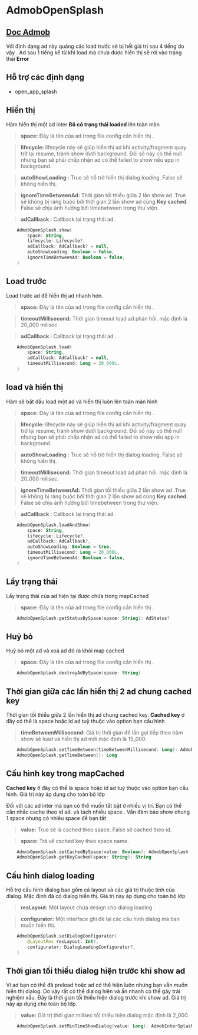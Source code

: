 # AdmobOpenSplash

##  [Doc Admob](https://developers.google.com/admob/android/app-open?hl=vi)

Với định dạng ad này quảng cáo load trước sẽ bị hết giá trị sau 4 tiếng  do vậy . Ad sau 1 tiếng kể từ khi load mà chưa được hiển thị sẽ rơi vào trạng thái **Error**

## **Hỗ trợ các định dạng**
- open_app_splash

## **Hiển thị**

Hàm hiển thị một ad inter **Đã có trạng thái loaded** lên toàn màn 

> **space:** Đây là tên của ad trong file config cần hiển thị .

> **lifecycle:** lifecycle này sẽ giúp hiển thị ad khi activity/fragment quay trở lại resume, tránh show dưới background. Đối số này có thể null nhưng bạn sẽ phải chấp nhận ad có thể failed to show nếu app in background.

> **autoShowLoading** : True sẽ hỗ trở hiển thị dialog loading. False sẽ không hiển thị.

> **ignoreTimeBetweenAd:** Thời gian tối thiểu giữa 2 lần show ad .True sẽ không bị ràng buộc bởi thời gian 2 lần show ad cùng **Key cached**. False sẽ chịu ảnh hưởng bởi timebetween trong thư viện.

> **adCallback :**  Callback lại trạng thái ad .

```kotlin
    AdmobOpenSplash.show(
        space: String,  
        lifecycle: Lifecycle?,  
        adCallback: AdCallback? = null,  
        autoShowLoading: Boolean = false,  
        ignoreTimeBetweenAd: Boolean = false,
    )
```

## **Load trước**

Load trước ad để hiển thị ad nhanh hơn.

> **space:** Đây là tên của ad trong file config cần hiển thị .

> **timeoutMillisecond:** Thời gian timeout load ad phản hồi.  mặc định là 20_000 milisec

> **adCallback :**  Callback lại trạng thái ad .

```kotlin
    AdmobOpenSplash.load(
        space: String,
        adCallback: AdCallback? = null,
        timeoutMillisecond: Long = 20_000L,
    )
```

## **load và hiển thị**

Hàm sẽ bắt đầu load một ad và  hiển thị luôn lên toàn màn hình

> **space:** Đây là tên của ad trong file config cần hiển thị .

> **lifecycle:** lifecycle này sẽ giúp hiển thị ad khi activity/fragment quay trở lại resume, tránh show dưới background. Đối số này có thể null nhưng bạn sẽ phải chấp nhận ad có thể failed to show nếu app in background.

> **autoShowLoading** : True sẽ hỗ trở hiển thị dialog loading. False sẽ không hiển thị.

> **timeoutMillisecond:** Thời gian timeout load ad phản hồi.  mặc định là 20_000 milisec.

> **ignoreTimeBetweenAd:** Thời gian tối thiểu giữa 2 lần show ad .True sẽ không bị ràng buộc bởi thời gian 2 lần show ad cùng **Key cached**. False sẽ chịu ảnh hưởng bởi timebetween trong thư viện.

> **adCallback :**  Callback lại trạng thái ad .

```kotlin
    AdmobOpenSplash.loadAndShow(
        space: String,
        lifecycle: Lifecycle?,
        adCallback: AdCallback?,
        autoShowLoading: Boolean = true,
        timeoutMillisecond: Long = 20_000L,
        ignoreTimeBetweenAd: Boolean = false,
    )
```

## **Lấy trạng thái**

Lấy trạng thái của ad hiện tại được chứa trong mapCached

> **space:** Đây là tên của ad trong file config cần hiển thị .

```kotlin
	AdmobOpenSplash.getStatusBySpace(space: String): AdStatus?
```

## **Huỷ bỏ**

Huỷ bỏ một ad và xoá ad đó ra khỏi map cached

> **space:** Đây là tên của ad trong file config cần hiển thị .

```kotlin
	AdmobOpenSplash.destroyAdBySpace(space: String)
```

## **Thời gian giữa các lần hiển thị 2 ad chung cached key**

Thời gian tối thiểu giữa  2 lần hiển thị ad chung cached key. **Cached key** ở đây có thể là space hoặc id  ad tuỳ thuộc vào option bạn cấu hình

> **timeBetweenMillisecond:** Giá trị  thời gian để lần gọi tiếp theo hàm show sẽ load và hiển thị ad mới mặc định là 15_000.

```kotlin
    AdmobOpenSplash.setTimeBetween(timeBetweenMillisecond: Long): AdmobOpenSplash
    AdmobOpenSplash.getTimeBetween(): Long
```
## **Cấu hình key trong mapCached**

**Cached key** ở đây có thể là space hoặc id  ad tuỳ thuộc vào option bạn cấu hình. Giá trị này áp dụng cho toàn bộ lớp

Đối với các ad inter mà bạn có thể muốn tắt bật ở nhiều vị trí. Bạn có thể cần nhắc cache theo id ad. và tách nhiều space . Vẫn đảm bảo show chung 1 space nhưng có nhiều space để bạn tắt

> **value:** True sẽ là cached theo space. False sẽ cached theo id.

> **space:** Trả về cached key theo space name.

```kotlin
    AdmobOpenSplash.setCachedBySpace(value: Boolean): AdmobOpenSplash
    AdmobOpenSplash.getKeyCached(space: String): String
```

## **Cấu hình dialog loading**

Hỗ trợ cấu hình dialog bao gồm cả layout và các giá trị thuộc tính của dialog.
Mặc định đã có dialog hiển thị. Giá trị này áp dụng cho toàn bộ lớp

> **resLayout:** Một layout chứa design cho dialog loading .

> **configurator:** Một interface ghi đè lại các cấu hình dialog mà bạn muốn hiển thị.

```kotlin
	AdmobOpenSplash.setDialogConfigurator(
        @LayoutRes resLayout: Int?,
        configurator: DialogLoadingConfigurator?,
	)
```
## **Thời gian tối thiểu dialog hiện trước khi show ad**

Vì ad bạn có thể đã preload hoặc ad có thể hiện luôn nhưng bạn vẫn muốn hiển thị dialog. Do vậy rất có thể dialog hiện và ẩn nhanh có thể gây trải nghiệm xấu. Đây là thời gian tối thiểu hiện dialog trước khi show ad. Giá trị này áp dụng cho toàn bộ lớp.

> **value:** Giá trị  thời gian milisec tối thiểu hiện dialog mặc định là 2_000.

```kotlin
	AdmobOpenSplash.setMinTimeShowDialog(value: Long): AdmobInterSplash
```